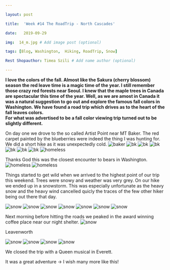 ```yaml
---

layout: post

title:  'Week #14 The RoadTrip - North Cascades'

date:   2019-09-29

img:  14_m.jpg # Add image post (optional)

tags: [Blog, Washington,  Hiking, RoadTrip, Snow]

Rest Shopauthor: Timea Szili # Add name author (optional)

---
```



**I love the colors of the fall. Almost like the Sakura (cherry blossom) season the red leave time is a magic time of the year. 
I still remember those crazy red forests near Seoul. I knew that the maple trees in Canada are spectacular this time of the year. 
Well, as we are amost in Canada it was a natural suggestion to go out and explore the famous fall colors in Washington. We have found a 
road trip which drives as to the heart of the fall leaves colors.   
For what was advertised to be a fall color viewing trip turned out to be slightly different.**





On day one we drove to the so called Artist Point near MT Baker. The red carpet painted by the blueberries were indeed the thing I was hunting for. We did a short hike as it was unexpectedly cold.
![baker]({{site.baseurl}}/assets/img/14_1.jpg) 
![bk]({{site.baseurl}}/assets/img/14_2.jpg)
![bk]({{site.baseurl}}/assets/img/14_3.jpg) 
![bk]({{site.baseurl}}/assets/img/14_4.jpg) 
![bk]({{site.baseurl}}/assets/img/14_5.jpg) 
![bk]({{site.baseurl}}/assets/img/14_6.jpg) 
![bk]({{site.baseurl}}/assets/img/14_7.jpg)
![homeless]({{site.baseurl}}/assets/img/14_8.jpg)

Thanks God this was the closest encounter to bears in Washington. 
![homeless]({{site.baseurl}}/assets/img/14_9.jpg) 
![homeless]({{site.baseurl}}/assets/img/14_10.jpg) 


Things started to get wild when we arrived to the highest point of our trip this weekend. Trees were snowy and weather was very grey. On our hike we ended up in a snowstorm. This was especially unfortunate as the heavy snow and the heavy wind cancelled quicly the traces of the few other hiker being out there that day.

![snow]({{site.baseurl}}/assets/img/14_11.jpg) 
![snow]({{site.baseurl}}/assets/img/14_12.jpg) 
![snow]({{site.baseurl}}/assets/img/14_13.jpg) 
![snow]({{site.baseurl}}/assets/img/14_14.jpg)
![snow]({{site.baseurl}}/assets/img/14_15.jpg) 
![snow]({{site.baseurl}}/assets/img/14_16.jpg)
![snow]({{site.baseurl}}/assets/img/14_17.jpg)


Next morning before hitting the roads we peaked in the award winning coffee place near our night shelter.
![snow]({{site.baseurl}}/assets/img/14_18.jpg) 

Leavenworth

![snow]({{site.baseurl}}/assets/img/14_19.jpg)
![snow]({{site.baseurl}}/assets/img/14_20.jpg) 
![snow]({{site.baseurl}}/assets/img/14_21.jpg)
![snow]({{site.baseurl}}/assets/img/14_22.jpg)

We closed the trip with a Queen musical in Everett.

It was a great adventure -> I wish many more like this!
